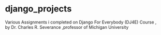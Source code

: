 # django_projects
Various Assignments i completed on Django For Everybody (DJ4E) Course , by Dr. Charles R. Severance ,professor of Michigan University
